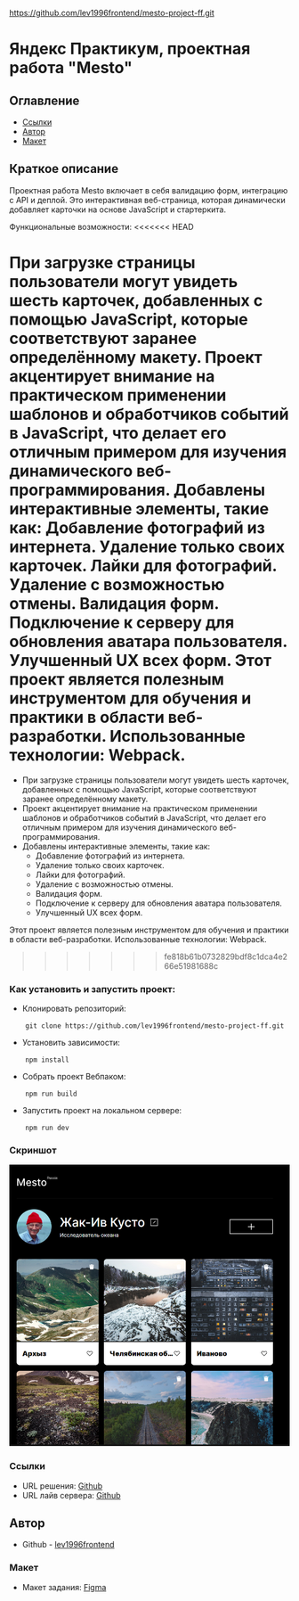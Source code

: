 https://github.com/lev1996frontend/mesto-project-ff.git

# Яндекс Практикум, проектная работа  "Mesto"

## Оглавление

- [Ссылки](#ссылки)
- [Автор](#автор)
- [Макет](#макет)

## Краткое описание
Проектная работа Mesto включает в себя валидацию форм, интеграцию с API и деплой. Это интерактивная веб-страница, которая динамически добавляет карточки на основе JavaScript и стартеркита.

Функциональные возможности:
<<<<<<< HEAD

При загрузке страницы пользователи могут увидеть шесть карточек, добавленных с помощью JavaScript, которые соответствуют заранее определённому макету.
Проект акцентирует внимание на практическом применении шаблонов и обработчиков событий в JavaScript, что делает его отличным примером для изучения динамического веб-программирования.
Добавлены интерактивные элементы, такие как:
Добавление фотографий из интернета.
Удаление только своих карточек.
Лайки для фотографий.
Удаление с возможностью отмены.
Валидация форм.
Подключение к серверу для обновления аватара пользователя.
Улучшенный UX всех форм.
Этот проект является полезным инструментом для обучения и практики в области веб-разработки. Использованные технологии: Webpack.
=======
- При загрузке страницы пользователи могут увидеть шесть карточек, добавленных с помощью JavaScript, которые соответствуют заранее определённому макету.
- Проект акцентирует внимание на практическом применении шаблонов и обработчиков событий в JavaScript, что делает его отличным примером для изучения динамического веб-программирования.
- Добавлены интерактивные элементы, такие как:
  - Добавление фотографий из интернета.
  - Удаление только своих карточек.
  - Лайки для фотографий.
  - Удаление с возможностью отмены.
  - Валидация форм.
  - Подключение к серверу для обновления аватара пользователя.
  - Улучшенный UX всех форм.

Этот проект является полезным инструментом для обучения и практики в области веб-разработки.
Использованные технологии: Webpack.
>>>>>>> fe818b61b0732829bdf8c1dca4e266e51981688c
### Как установить и запустить проект:

* Клонировать репозиторий:

```console
    git clone https://github.com/lev1996frontend/mesto-project-ff.git
```

* Установить зависимости:

```console
    npm install
```

* Собрать проект Вебпаком:

```console
    npm run build
```

* Запустить проект на локальном сервере:

```console
    npm run dev
```

### Скриншот

![](./src/images/screenshot.png)


### Ссылки

- URL решения: [Github](https://github.com/lev1996frontend/mesto-project-ff.git)
- URL лайв сервера: [Github](https://lev1996frontend.github.io/mesto-project-ff/)

## Автор

- Github - [lev1996frontend](https://github.com/lev1996frontend)

### Макет

- Макет задания: [Figma](https://www.figma.com/design/bjyvbKKJN2naO0ucURl2Z0/JavaScript.-Sprint-5?node-id=0-1&t=Labg97fzhequOESg-0)

